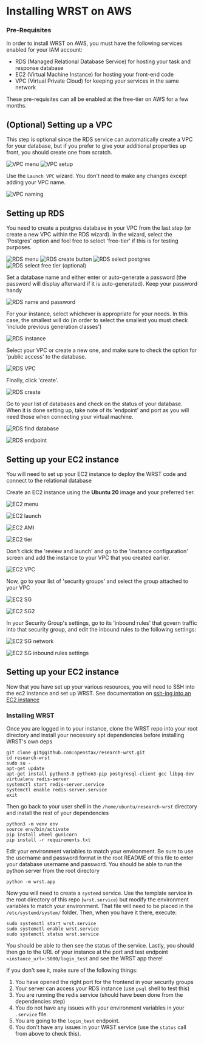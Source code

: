 # Installing WRST on AWS

### Pre-Requisites
In order to install WRST on AWS, you must have the following services enabled for your IAM account:

* RDS (Managed Relational Database Service) for hosting your task and response database
* EC2 (Virtual Machine Instance) for hosting your front-end code
* VPC (Virtual Private Cloud) for keeping your services in the same network

These pre-requisites can all be enabled at the free-tier on AWS for a few months.

## (Optional) Setting up a VPC

This step is optional since the RDS service can automatically create a VPC for your database, but if you prefer to give your additional properties up front, you should create one from scratch.

![VPC menu](./vpc1.png)
![VPC setup](./vpc2.png)

Use the `Launch VPC` wizard. You don't need to make any changes except adding your VPC name.

![VPC naming](./vpc-name.png)

## Setting up RDS

You need to create a postgres database in your VPC from the last step (or create a new VPC within the RDS wizard). In the wizard, select the 'Postgres' option and feel free to select 'free-tier' if this is for testing purposes.

![RDS menu](./rds1.png)
![RDS create button](./rds2.png)
![RDS select postgres](./rds3.png)
![RDS select free tier (optional)](./rds4.png)

Set a database name and either enter or auto-generate a password (the password will display afterward if it is auto-generated). Keep your password handy

![RDS name and password](./rds5.png)

For your instance, select whichever is appropriate for your needs. In this case, the smallest will do (in order to select the smallest you must check 'include previous generation classes')

![RDS instance](./rds6.png)

Select your VPC or create a new one, and make sure to check the option for 'public access' to the database.

![RDS VPC](./rds7.png)

Finally, click 'create'.

![RDS create](./rds8.png)

Go to your list of databases and check on the status of your database. When it is done setting up, take note of its 'endpoint' and port as you will need those when connecting your virtual machine.

![RDS find database](./rds9.png)

![RDS endpoint](./rds10.png)

## Setting up your EC2 instance

You will need to set up your EC2 instance to deploy the WRST code and connect to the relational database

Create an EC2 instance using the **Ubuntu 20** image and your preferred tier.

![EC2 menu](./ec1.png)

![EC2 launch](./ec2.png)

![EC2 AMI](./ec3.png)

![EC2 tier](./ec4.png)

Don't click the 'review and launch' and go to the 'instance configuration' screen and add the instance to your VPC that you created earlier.

![EC2 VPC](./ec5.png)

Now, go to your list of 'security groups' and select the group attached to your VPC

![EC2 SG](./ec6.png)

![EC2 SG2](./ec7.png)

In your Security Group's settings, go to its 'inbound rules' that govern traffic into that security group, and edit the inbound rules to the following settings:

![EC2 SG network](./ec8.png)

![EC2 SG inbound rules settings](./ec9.png)

## Setting up your EC2 instance

Now that you have set up your various resources, you will need to SSH into the ec2 instance and set up WRST. See documentation on [ssh-ing into an EC2 instance](https://docs.aws.amazon.com/AWSEC2/latest/UserGuide/AccessingInstancesLinux.html)

### Installing WRST

Once you are logged in to your instance, clone the WRST repo into your root directory and install your necessary apt dependencies before installing WRST's own deps

```
git clone git@github.com:openstax/research-wrst.git
cd research-wrst
sudo su -
apt-get update
apt-get install python3.8 python3-pip postgresql-client gcc libpq-dev virtualenv redis-server
systemctl start redis-server.service
systemctl enable redis-server.service
exit
```

Then go back to your user shell in the `/home/ubuntu/research-wrst` directory and install the rest of your dependencies

```
python3 -m venv env
source env/bin/activate
pip install wheel gunicorn
pip install -r requirements.txt
```

Edit your environment variables to match your environment. Be sure to use the username and password format in the root README of this file to enter your database username and password. You should be able to run the python server from the root directory

```
python -m wrst.app
```

Now you will need to create a `systemd` service. Use the template service in the root directory of this repo (`wrst.service`) but modify the environment variables to match your environment. That file will need to be placed in the `/etc/systemd/system/` folder. Then, when you have it there, execute:

```
sudo systemctl start wrst.service
sudo systemctl enable wrst.service
sudo systemctl status wrst.service
```

You should be able to then see the status of the service. Lastly, you should then go to the URL of your instance at the port and test endpoint `<instance_url>:5000/login_test` and see the WRST app there!

If you don't see it, make sure of the following things:

1. You have opened the right port for the frontend in your security groups
2. Your server can access your RDS instance (use `psql` shell to test this)
3. You are running the redis service (should have been done from the dependencies step)
4. You do not have any issues with your environment variables in your `.service` file.
5. You are going to the `login_test` endpoint.
6. You don't have any issues in your WRST service (use the `status` call from above to check this).

